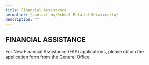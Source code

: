 ```yaml
---
title: Financial Assistance
permalink: /contact-us/School-Related-Services/fa/
description: ""
---
```

## FINANCIAL ASSISTANCE

For New Financial Assistance (FAS) applications, please obtain the application form from the General Office.